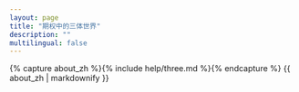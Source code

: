 ```yaml
---
layout: page
title: "期权中的三体世界"
description: ""
multilingual: false
---
```


<!-- Chinese Version -->
<div class="zh post-container">
    {% capture about_zh %}{% include help/three.md %}{% endcapture %}
    {{ about_zh | markdownify }}
</div>